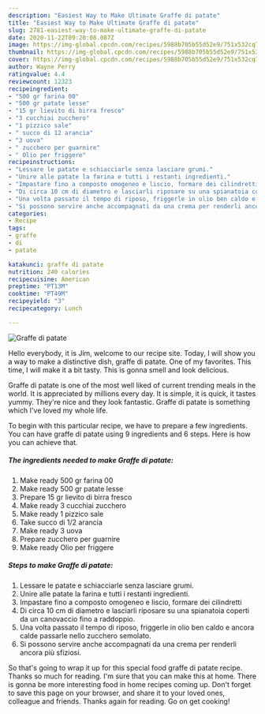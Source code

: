 ```yaml
---
description: "Easiest Way to Make Ultimate Graffe di patate"
title: "Easiest Way to Make Ultimate Graffe di patate"
slug: 2781-easiest-way-to-make-ultimate-graffe-di-patate
date: 2020-11-22T09:20:08.087Z
image: https://img-global.cpcdn.com/recipes/5988b705b55d52e9/751x532cq70/graffe-di-patate-recipe-main-photo.jpg
thumbnail: https://img-global.cpcdn.com/recipes/5988b705b55d52e9/751x532cq70/graffe-di-patate-recipe-main-photo.jpg
cover: https://img-global.cpcdn.com/recipes/5988b705b55d52e9/751x532cq70/graffe-di-patate-recipe-main-photo.jpg
author: Wayne Perry
ratingvalue: 4.4
reviewcount: 12323
recipeingredient:
- "500 gr farina 00"
- "500 gr patate lesse"
- "15 gr lievito di birra fresco"
- "3 cucchiai zucchero"
- "1 pizzico sale"
- " succo di 12 arancia"
- "3 uova"
- " zucchero per guarnire"
- " Olio per friggere"
recipeinstructions:
- "Lessare le patate e schiacciarle senza lasciare grumi."
- "Unire alle patate la farina e tutti i restanti ingredienti."
- "Impastare fino a composto omogeneo e liscio, formare dei cilindretti"
- "Di circa 10 cm di diametro e lasciarli riposare su una spianatoia coperti da un canovaccio fino a raddoppio."
- "Una volta passato il tempo di riposo, friggerle in olio ben caldo e ancora calde passarle nello zucchero semolato."
- "Si possono servire anche accompagnati da una crema per renderli ancora più sfiziosi."
categories:
- Recipe
tags:
- graffe
- di
- patate

katakunci: graffe di patate 
nutrition: 240 calories
recipecuisine: American
preptime: "PT13M"
cooktime: "PT49M"
recipeyield: "3"
recipecategory: Lunch

---
```



![Graffe di patate](https://img-global.cpcdn.com/recipes/5988b705b55d52e9/751x532cq70/graffe-di-patate-recipe-main-photo.jpg)

Hello everybody, it is Jim, welcome to our recipe site. Today, I will show you a way to make a distinctive dish, graffe di patate. One of my favorites. This time, I will make it a bit tasty. This is gonna smell and look delicious.

Graffe di patate is one of the most well liked of current trending meals in the world. It is appreciated by millions every day. It is simple, it is quick, it tastes yummy. They're nice and they look fantastic. Graffe di patate is something which I've loved my whole life.




To begin with this particular recipe, we have to prepare a few ingredients. You can have graffe di patate using 9 ingredients and 6 steps. Here is how you can achieve that.

<!--inarticleads1-->

##### The ingredients needed to make Graffe di patate:

1. Make ready 500 gr farina 00
1. Make ready 500 gr patate lesse
1. Prepare 15 gr lievito di birra fresco
1. Make ready 3 cucchiai zucchero
1. Make ready 1 pizzico sale
1. Take  succo di 1/2 arancia
1. Make ready 3 uova
1. Prepare  zucchero per guarnire
1. Make ready  Olio per friggere




<!--inarticleads2-->

##### Steps to make Graffe di patate:

1. Lessare le patate e schiacciarle senza lasciare grumi.
1. Unire alle patate la farina e tutti i restanti ingredienti.
1. Impastare fino a composto omogeneo e liscio, formare dei cilindretti
1. Di circa 10 cm di diametro e lasciarli riposare su una spianatoia coperti da un canovaccio fino a raddoppio.
1. Una volta passato il tempo di riposo, friggerle in olio ben caldo e ancora calde passarle nello zucchero semolato.
1. Si possono servire anche accompagnati da una crema per renderli ancora più sfiziosi.




So that's going to wrap it up for this special food graffe di patate recipe. Thanks so much for reading. I'm sure that you can make this at home. There is gonna be more interesting food in home recipes coming up. Don't forget to save this page on your browser, and share it to your loved ones, colleague and friends. Thanks again for reading. Go on get cooking!
